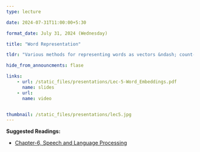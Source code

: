 ```yaml
---
type: lecture

date: 2024-07-31T11:00:00+5:30

format_date: July 31, 2024 (Wednesday)

title: "Word Representation"

tldr: "Various methods for representing words as vectors &ndash; count-based methods, methods for learning embeddings (Word2vec)."

hide_from_announcments: flase

links: 
    - url: /static_files/presentations/Lec-5-Word_Embeddings.pdf
      name: slides
    - url: 
      name: video


thumbnail: /static_files/presentations/lec5.jpg
---
```


<!-- Other additional contents using markdown -->
**Suggested Readings:**
- [Chapter-6, Speech and Language Processing](https://web.stanford.edu/~jurafsky/slp3/6.pdf)

